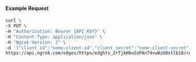 <!-- Code generated for API Clients. DO NOT EDIT. -->

#### Example Request

```bash
curl \
-X PUT \
-H "Authorization: Bearer {API_KEY}" \
-H "Content-Type: application/json" \
-H "Ngrok-Version: 2" \
-d '{"client_id":"some-client-id","client_secret":"some-client-secret","enabled":true,"issuer":"https://accounts.google.com","scopes":["profile"]}' \
https://api.ngrok.com/edges/https/edghts_2rTjkH6uOzPAn74vwBzG8stlb18/routes/edghtsrt_2rTjkO7kBXATtgSjDswfnTx05Ur/oidc
```
